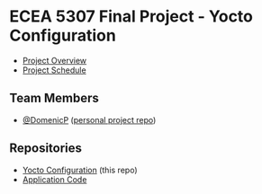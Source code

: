 # ECEA 5307 Final Project - Yocto Configuration

- [Project Overview](https://github.com/cu-ecen-aeld/final-project-DomenicP/wiki/Project-Overview)
- [Project Schedule](https://github.com/users/DomenicP/projects/1)

## Team Members

- [@DomenicP](https://github.com/DomenicP) ([personal project repo](https://github.com/DomenicP/final-project-assignment-DomenicP))

## Repositories

- [Yocto Configuration](https://github.com/cu-ecen-aeld/final-project-DomenicP/) (this repo)
- [Application Code](https://github.com/DomenicP/final-project-assignment-DomenicP)

